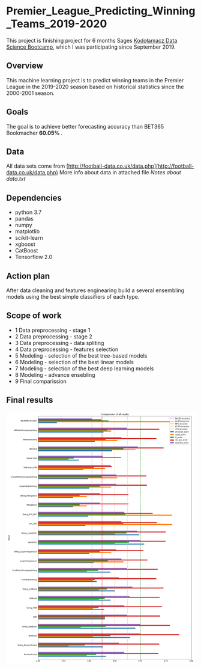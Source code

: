 # Premier_League_Predicting_Winning_Teams_2019-2020
This project is finishing project for 6 months Sages [Kodołamacz Data Science Bootcamp](https://www.kodolamacz.pl/bootcamp-datascience/), which I was participating since September 2019.

## Overview
This machine learning project is to predict winning teams in the Premier League in the 2019-2020 season based on historical statistics since the 2000-2001 season.

## Goals
The goal is to achieve better forecasting accuracy than BET365 Bookmacher <b> 60.05% </b>.

## Data
All data sets come from [http://football-data.co.uk/data.php](http://football-data.co.uk/data.php)
More info about data in attached file <i>Notes about data.txt</i>

## Dependencies
* python 3.7
* pandas
* numpy
* matplotlib
* scikit-learn 
* xgboost
* CatBoost
* Tensorflow 2.0

## Action plan
After data cleaning and features enginearing build a several ensembling models using the best simple classifiers of each type.

## Scope of work
* 1 Data preprocessing - stage 1
* 2 Data preprocessing - stage 2
* 3 Data preprocessing - data spliting
* 4 Data preprocessing - features selection
* 5 Modeling - selection of the best tree-based models
* 6 Modeling - selection of the best linear models
* 7 Modeling - selection of the best deep learning models
* 8 Modeling - advance ensebling
* 9 Final comparission

## Final results
![Screenshot](final_results.png)
